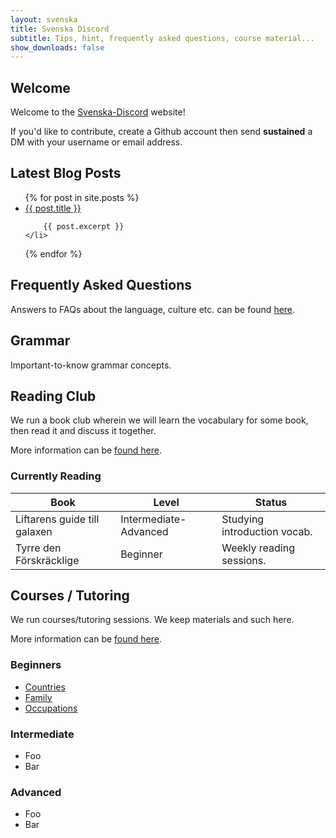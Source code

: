 ```yaml
---
layout: svenska
title: Svenska Discord
subtitle: Tips, hint, frequently asked questions, course material...
show_downloads: false
---
```


## Welcome

Welcome to the [Svenska-Discord](https://discord.gg/FUMTtWJ) website!

If you'd like to contribute, create a Github account then send **sustained** a DM with your username or email address. 

## Latest Blog Posts

<ul>
{% for post in site.posts %}
    <li>
        <a href="{{ site.baseurl }}{% post_url post.url %}">{{ post.title }}</a>

        {{ post.excerpt }}
    </li>
{% endfor %}
</ul>

## Frequently Asked Questions

Answers to FAQs about the language, culture etc. can be found [here](faqs/index.html).

## Grammar

Important-to-know grammar concepts.

## Reading Club

We run a book club wherein we will learn the vocabulary for some book, then read it and discuss it together.

More information can be [found here](reading.html).

### Currently Reading

Book								| Level						| Status
-----------------------------------	| ------------------------- | -------------------------
Liftarens guide till galaxen		| Intermediate-Advanced		| Studying introduction vocab.
Tyrre den Förskräcklige				| Beginner					| Weekly reading sessions.

## Courses / Tutoring

We run courses/tutoring sessions. We keep materials and such here.

More information can be [found here](courses/index.html).

### Beginners

* [Countries](courses/beginner/countries.html)
* [Family](courses/beginner/family.html)
* [Occupations](courses/beginner/occupations.html)

### Intermediate

* Foo
* Bar

### Advanced

* Foo
* Bar
